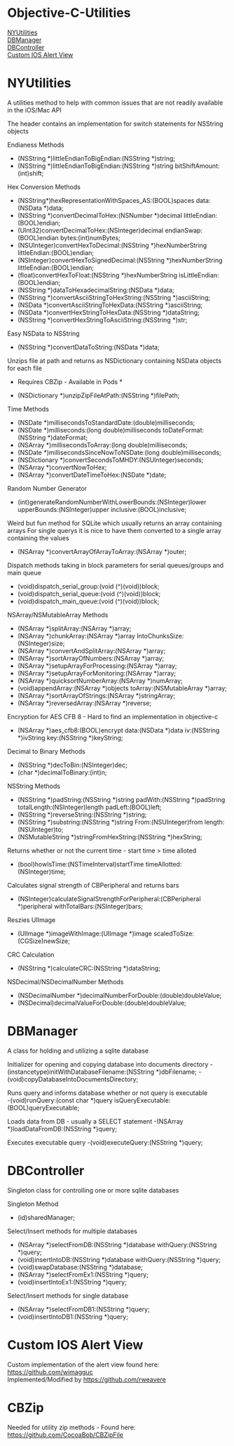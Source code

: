 # Objective-C-Utilities

<a href=#nyutilities>NYUtilities</a><br>
<a href=#dbmanager>DBManager</a><br>
<a href=#dbcontroller>DBController</a><br>
<a href=#custom-ios-alert-view>Custom IOS Alert View</a><br>

# NYUtilities

A utilities method to help with common issues that are not readily available in the iOS/Mac API

The header contains an implementation for switch statements for NSString objects

Endianess Methods
+ (NSString *)littleEndianToBigEndian:(NSString *)string;
+ (NSString *)littleEndianToBigEndian:(NSString *)string bitShiftAmount:(int)shift;

Hex Conversion Methods
+ (NSString*)hexRepresentationWithSpaces_AS:(BOOL)spaces data:(NSData *)data;
+ (NSString *)convertDecimalToHex:(NSNumber *)decimal littleEndian:(BOOL)endian;
+ (UInt32)convertDecimalToHex:(NSInteger)decimal endianSwap:(BOOL)endian bytes:(int)numBytes;
+ (NSUInteger)convertHexToDecimal:(NSString *)hexNumberString littleEndian:(BOOL)endian;
+ (NSInteger)convertHexToSignedDecimal:(NSString *)hexNumberString littleEndian:(BOOL)endian;
+ (float)convertHexToFloat:(NSString *)hexNumberString isLittleEndian:(BOOL)endian;
+ (NSString *)dataToHexadecimalString:(NSData *)data;
+ (NSString *)convertAsciiStringToHexString:(NSString *)asciiString;
+ (NSData *)convertAsciiStringToHexData:(NSString *)asciiString;
+ (NSData *)convertHexStringToHexData:(NSString *)dataString;
+ (NSString *)convertHexStringToAsciiString:(NSString *)str;

Easy NSData to NSString
+ (NSString *)convertDataToString:(NSData *)data;

Unzips file at path and returns as NSDictionary containing NSData objects for each file
* Requires CBZip - Available in Pods *
+ (NSDictionary *)unzipZipFileAtPath:(NSString *)filePath;

Time Methods
+ (NSDate *)millisecondsToStandardDate:(double)milliseconds;
+ (NSDate *)milliseconds:(long double)milliseconds toDateFormat:(NSString *)dateFormat;
+ (NSArray *)millisecondsToArray:(long double)milliseconds;
+ (NSDate *)millisecondsSinceNowToNSDate:(long double)milliseconds;
+ (NSDictionary *)convertSecondsToMHDY:(NSUInteger)seconds;
+ (NSArray *)convertNowToHex;
+ (NSArray *)convertDateTimeToHex:(NSDate *)date;

Random Number Generator
+ (int)generateRandomNumberWithLowerBounds:(NSInteger)lower upperBounds:(NSInteger)upper inclusive:(BOOL)inclusive;

Weird but fun method for SQLite which usually returns an array containing arrays
For single querys it is nice to have them converted to a single array containing the values
+ (NSArray *)convertArrayOfArrayToArray:(NSArray *)outer;

Dispatch methods taking in block parameters for serial queues/groups and main queue
+ (void)dispatch_serial_group:(void (^)(void))block;
+ (void)dispatch_serial_queue:(void (^)(void))block;
+ (void)dispatch_main_queue:(void (^)(void))block;

NSArray/NSMutableArray Methods
+ (NSArray *)splitArray:(NSArray *)array;
+ (NSArray *)chunkArray:(NSArray *)array IntoChunksSize:(NSInteger)size;
+ (NSArray *)convertAndSplitArray:(NSArray *)array;
+ (NSArray *)sortArrayOfNumbers:(NSArray *)array;
+ (NSArray *)setupArrayForProcessing:(NSArray *)array;
+ (NSArray *)setupArrayForMonitoring:(NSArray *)array;
+ (NSArray *)quicksortNumberArray:(NSArray *)numArray;
+ (void)appendArray:(NSArray *)objects toArray:(NSMutableArray *)array;
+ (NSArray *)sortArrayOfStrings:(NSArray *)stringArray;
+ (NSArray *)reversedArray:(NSArray *)reverse;

Encryption for AES CFB 8 - Hard to find an implementation in objective-c
+ (NSArray *)aes_cfb8:(BOOL)encrypt data:(NSData *)data iv:(NSString *)ivString key:(NSString *)keyString;

Decimal to Binary Methods
+ (NSString *)decToBin:(NSInteger)dec;
+ (char *)decimalToBinary:(int)n;

NSString Methods
+ (NSString *)padString:(NSString *)string padWith:(NSString *)padString totalLength:(NSInteger)length padLeft:(BOOL)left;
+ (NSString *)reverseString:(NSString *)string;
+ (NSString *)substring:(NSString *)string From:(NSUInteger)from length:(NSUInteger)to;
+ (NSMutableString *)stringFromHexString:(NSString *)hexString;

Returns whether or not the current time - start time > time alloted
+ (bool)howIsTime:(NSTimeInterval)startTime timeAllotted:(NSInteger)time;

Calculates signal strength of CBPeripheral and returns bars
+ (NSInteger)calculateSignalStrengthForPeripheral:(CBPeripheral *)peripheral withTotalBars:(NSInteger)bars;

Reszies UIImage
+ (UIImage *)imageWithImage:(UIImage *)image scaledToSize:(CGSize)newSize;

CRC Calculation
+ (NSString *)calculateCRC:(NSString *)dataString;

NSDecimal/NSDecimalNumber Methods
+ (NSDecimalNumber *)decimalNumberForDouble:(double)doubleValue;
+ (NSDecimal)decimalValueForDouble:(double)doubleValue;


# DBManager

A class for holding and utilizing a sqlite database

Initializer for opening and copying database into documents directory
-(instancetype)initWithDatabaseFilename:(NSString *)dbFilename;
-(void)copyDatabaseIntoDocumentsDirectory;

Runs query and informs database whether or not query is executable<br>
-(void)runQuery:(const char *)query isQueryExecutable:(BOOL)queryExecutable;

Loads data from DB - usually a SELECT statement
-(NSArray *)loadDataFromDB:(NSString *)query;

Executes executable query
-(void)executeQuery:(NSString *)query;

# DBController

Singleton class for controlling one or more sqlite databases

Singleton Method
+ (id)sharedManager;

Select/Insert methods for multiple databases
- (NSArray *)selectFromDB:(NSString *)database withQuery:(NSString *)query;
- (void)insertIntoDB:(NSString *)database withQuery:(NSString *)query;
- (void)swapDatabase:(NSString *)database;
- (NSArray *)selectFromEx1:(NSString *)query;
- (void)insertIntoEx1:(NSString *)query;

Select/Insert methods for single database
- (NSArray *)selectFromDB1:(NSString *)query;
- (void)insertIntoDB1:(NSString *)query;

# Custom IOS Alert View

Custom implementation of the alert view found here: https://github.com/wimagguc<br>
Implemented/Modified by https://github.com/rweavere

# CBZip

Needed for utility zip methods - Found here: https://github.com/CocoaBob/CBZipFile
